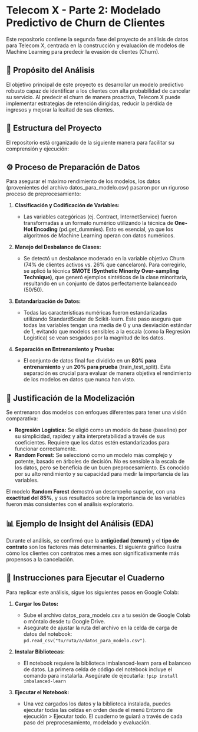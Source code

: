 # Telecom X - Parte 2: Modelado Predictivo de Churn de Clientes

Este repositorio contiene la segunda fase del proyecto de análisis de datos para Telecom X, centrada en la construcción y evaluación de modelos de Machine Learning para predecir la evasión de clientes (Churn).

## 🎯 Propósito del Análisis

El objetivo principal de este proyecto es desarrollar un modelo predictivo robusto capaz de identificar a los clientes con alta probabilidad de cancelar su servicio. Al predecir el churn de manera proactiva, Telecom X puede implementar estrategias de retención dirigidas, reducir la pérdida de ingresos y mejorar la lealtad de sus clientes.

## 📁 Estructura del Proyecto

El repositorio está organizado de la siguiente manera para facilitar su comprensión y ejecución:
## ⚙️ Proceso de Preparación de Datos

Para asegurar el máximo rendimiento de los modelos, los datos (provenientes del archivo datos_para_modelo.csv) pasaron por un riguroso proceso de preprocesamiento:

1.  **Clasificación y Codificación de Variables:**
    *   Las variables categóricas (ej. Contract, InternetService) fueron transformadas a un formato numérico utilizando la técnica de **One-Hot Encoding** (pd.get_dummies). Esto es esencial, ya que los algoritmos de Machine Learning operan con datos numéricos.

2.  **Manejo del Desbalance de Clases:**
    *   Se detectó un desbalance moderado en la variable objetivo Churn (74% de clientes activos vs. 26% que cancelaron). Para corregirlo, se aplicó la técnica **SMOTE (Synthetic Minority Over-sampling Technique)**, que generó ejemplos sintéticos de la clase minoritaria, resultando en un conjunto de datos perfectamente balanceado (50/50).

3.  **Estandarización de Datos:**
    *   Todas las características numéricas fueron estandarizadas utilizando StandardScaler de Scikit-learn. Este paso asegura que todas las variables tengan una media de 0 y una desviación estándar de 1, evitando que modelos sensibles a la escala (como la Regresión Logística) se vean sesgados por la magnitud de los datos.

4.  **Separación en Entrenamiento y Prueba:**
    *   El conjunto de datos final fue dividido en un **80% para entrenamiento** y un **20% para prueba** (train_test_split). Esta separación es crucial para evaluar de manera objetiva el rendimiento de los modelos en datos que nunca han visto.

## 🤖 Justificación de la Modelización

Se entrenaron dos modelos con enfoques diferentes para tener una visión comparativa:

*   **Regresión Logística:** Se eligió como un modelo de base (baseline) por su simplicidad, rapidez y alta interpretabilidad a través de sus coeficientes. Requiere que los datos estén estandarizados para funcionar correctamente.
*   **Random Forest:** Se seleccionó como un modelo más complejo y potente, basado en árboles de decisión. No es sensible a la escala de los datos, pero se beneficia de un buen preprocesamiento. Es conocido por su alto rendimiento y su capacidad para medir la importancia de las variables.

El modelo **Random Forest** demostró un desempeño superior, con una **exactitud del 85%**, y sus resultados sobre la importancia de las variables fueron más consistentes con el análisis exploratorio.

## 📊 Ejemplo de Insight del Análisis (EDA)

Durante el análisis, se confirmó que la **antigüedad (tenure)** y el **tipo de contrato** son los factores más determinantes. El siguiente gráfico ilustra cómo los clientes con contratos mes a mes son significativamente más propensos a la cancelación.

## 🚀 Instrucciones para Ejecutar el Cuaderno

Para replicar este análisis, sigue los siguientes pasos en Google Colab:

1.  **Cargar los Datos:**
    *   Sube el archivo datos_para_modelo.csv a tu sesión de Google Colab o móntalo desde tu Google Drive.
    *   Asegúrate de ajustar la ruta del archivo en la celda de carga de datos del notebook: `pd.read_csv("tu/ruta/a/datos_para_modelo.csv")`.

2.  **Instalar Bibliotecas:**
    *   El notebook requiere la biblioteca imbalanced-learn para el balanceo de datos. La primera celda de código del notebook incluye el comando para instalarla. Asegúrate de ejecutarla:
        `!pip install imbalanced-learn`

3.  **Ejecutar el Notebook:**
    *   Una vez cargados los datos y la biblioteca instalada, puedes ejecutar todas las celdas en orden desde el menú Entorno de ejecución > Ejecutar todo. El cuaderno te guiará a través de cada paso del preprocesamiento, modelado y evaluación.
